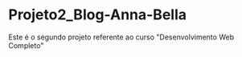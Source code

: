 # Projeto2_Blog-Anna-Bella
Este é o segundo projeto referente ao curso "Desenvolvimento Web Completo"
